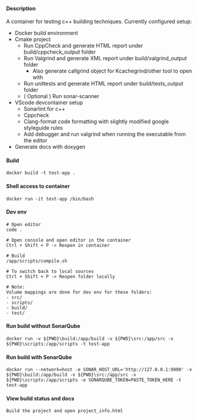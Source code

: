 #### Description
A container for testing c++ building techniques.
Currently configured setup:
  - Docker build environment
  - Cmake project
    - Run CppCheck and generate HTML report under build/cppcheck_output folder
    - Run Valgrind and generate XML report under build/valgrind_output folder
      - Also generate callgrind object for Kcachegrind/other tool to open with
    - Run unittests and generate HTML report under build/tests_output folder
    - ( Optional ) Run sonar-scanner
  - VScode devcontainer setup
    - Sonarlint for c++
    - Cppcheck
    - Clang-format code formatting with slightly modified google styleguide rules 
    - Add debugger and run valgrind when running the executable from the editor
  - Generate docs with doxygen

#### Build
```
docker build -t test-app .
```

#### Shell access to container
```
docker run -it test-app /bin/bash
```

#### Dev env
```
# Open editor
code .

# Open console and open editor in the container
Ctrl + Shift + P -> Reopen in container

# Build
/app/scripts/compile.sh

# To switch back to local sources
Ctrl + Shift + P -> Reopen folder locally

# Note:
Volume mappings are done for dev env for these folders:
- src/
- scripts/
- build/
- test/
```

#### Run build without SonarQube
```
docker run -v ${PWD}\build:/app/build -v ${PWD}\src:/app/src -v ${PWD}\scripts:/app/scripts -t test-app
```

#### Run build with SonarQube
```
docker run --network=host -e SONAR_HOST_URL='http://127.0.0.1:9000' -v ${PWD}\build:/app/build -v ${PWD}\src:/app/src -v ${PWD}\scripts:/app/scripts -e SONARQUBE_TOKEN=PASTE_TOKEN_HERE -t test-app
```

#### View build status and docs
```
Build the project and open project_info.html
```